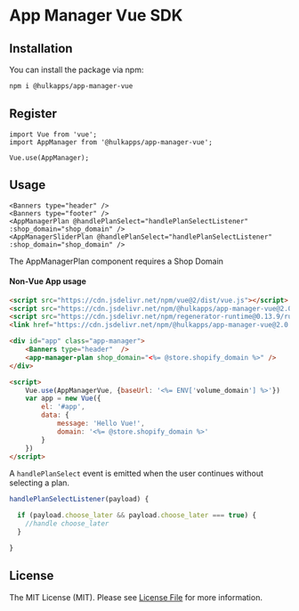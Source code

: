 # App Manager Vue SDK

[//]: # (This is where your description should go. Try and limit it to a paragraph or two, and maybe throw in a mention of what PSRs you support to avoid any confusion with users and contributors.)

## Installation

You can install the package via npm:

```bash
npm i @hulkapps/app-manager-vue
```

## Register

```vue
import Vue from 'vue';
import AppManager from '@hulkapps/app-manager-vue';

Vue.use(AppManager);
```


## Usage

```vue
<Banners type="header" />
<Banners type="footer" />
<AppManagerPlan @handlePlanSelect="handlePlanSelectListener" :shop_domain="shop_domain" />
<AppManagerSliderPlan @handlePlanSelect="handlePlanSelectListener" :shop_domain="shop_domain" />
```
The AppManagerPlan component requires a Shop Domain

#### Non-Vue App usage

```html
<script src="https://cdn.jsdelivr.net/npm/vue@2/dist/vue.js"></script>
<script src="https://cdn.jsdelivr.net/npm/@hulkapps/app-manager-vue@2.0.3/dist/app-manager-vue.min.js"></script>
<script src="https://cdn.jsdelivr.net/npm/regenerator-runtime@0.13.9/runtime.min.js"></script>
<link href="https://cdn.jsdelivr.net/npm/@hulkapps/app-manager-vue@2.0.3/dist/hulkapps-app-manager.css" rel="stylesheet">

<div id="app" class="app-manager">
    <Banners type="header"  />
    <app-manager-plan shop_domain="<%= @store.shopify_domain %>" />
</div>

<script>
    Vue.use(AppManagerVue, {baseUrl: '<%= ENV['volume_domain'] %>'})
    var app = new Vue({
        el: '#app',
        data: {
            message: 'Hello Vue!',
            domain: '<%= @store.shopify_domain %>'
        }
    })
</script>
```

A `handlePlanSelect` event is emitted when the user continues without selecting a plan.

```javascript
handlePlanSelectListener(payload) {

  if (payload.choose_later && payload.choose_later === true) {
    //handle choose_later
  }

}
```

## License

The MIT License (MIT). Please see [License File](LICENSE) for more information.